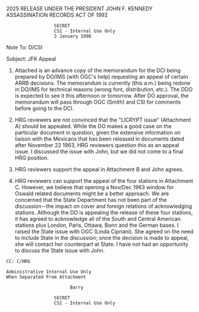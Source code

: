 2025 RELEASE UNDER THE PRESIDENT JOHN F. KENNEDY ASSASSINATION RECORDS ACT OF 1992

```
                  SECRET
                  CSI - Internal Use Only
                  3 January 1996
```

Note To: D/CSI

Subject: JFK Appeal

1. Attached is an advance copy of the memorandum for
   the DCI being prepared by DO/IMS (with OGC's help)
   requesting an appeal of certain ARRB decisions. The
   memorandum is currently (this a.m.) being redone in DO/IMS
   for technical reasons (wrong font, distribution, etc.). The
   DDO is expected to see it this afternoon or tomorrow. After
   DO approval, the memorandum will pass through OGC (Smith)
   and CSI for comments before going to the DCI.

2. HRG reviewers are not convinced that the "LICRYPT
   issue" (Attachment A) should be appealed. While the DO
   makes a good case on the particular document in question,
   given the extensive information on liaison with the Mexicans
   that has been released in documents dated after November 22
   1963, HRG reviewers question this as an appeal issue. I
   discussed the issue with John, but we did not come to a
   final HRG position.

3. HRG reviewers support the appeal in Attachment B and
   John agrees.

4. HRG reviewers can support the appeal of the four
   stations in Attachment C. However, we believe that opening
   a Nov/Dec 1963 window for Oswald related documents might be
   a better approach. We are concerned that the State
   Department has not been part of the discussion--the impact
   on cover and foreign relations of acknowledging stations.
   Although the DO is appealing the release of these four
   stations, it has agreed to acknowledge all of the South and
   Central American stations plus London, Paris, Ottawa, Bonn
   and the German bases. I raised the State issue with OGC
   (Linda Cipriani). She agreed on the need to include State
   in the discussion; once the decision is made to appeal, she
   will contact her counterpart at State. I have not had an
   opportunity to discuss the State issue with John.

```
CC: C/HRG
```

```
Administrative Internal Use Only
When Separated From Attachment
```

```
                        Barry
```

```
                  SECRET
                  CSI - Internal Use Only
```
